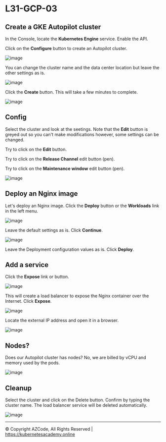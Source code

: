 # L31-GCP-03

## Create a GKE Autopilot cluster

In the Console, locate the **Kubernetes Engine** service. Enable the API.

Click on the **Configure** button to create an Autopilot cluster.

![image](https://kubernetesacademy.online/wp-content/uploads/2022/07/L31-GCP-03-01.png)

You can change the cluster name and the data center location but leave the other settings as is.

![image](https://kubernetesacademy.online/wp-content/uploads/2022/07/L31-GCP-03-02.png)

Click the **Create** button. This will take a few minutes to complete.

![image](https://kubernetesacademy.online/wp-content/uploads/2022/07/L31-GCP-03-03.png)

## Config

Select the cluster and look at the seetings.  Note that the **Edit** button is greyed out so you can't make modifications however, some settings can be changed.

Try to click on the **Edit** button.

Try to click on the **Release Channel** edit button (pen).

Try to click on the **Maintenance window** edit button (pen).

![image](https://kubernetesacademy.online/wp-content/uploads/2022/07/L31-GCP-03-04.png)

## Deploy an Nginx image

Let's deploy an Nginx image.  Click the **Deploy** button or the **Workloads** link in the left menu.

![image](https://kubernetesacademy.online/wp-content/uploads/2022/07/L31-GCP-03-05.png)

Leave the default settings as is. Click **Continue**.

![image](https://kubernetesacademy.online/wp-content/uploads/2022/07/L31-GCP-03-06.png)

Leave the Deployment configuration values as is. Click **Deploy**.

## Add a service

Click the **Expose** link or button.

![image](https://kubernetesacademy.online/wp-content/uploads/2022/07/L31-GCP-03-07.png)

This will create a load balancer to expose the Nginx container over the Internet. Click **Expose**.

![image](https://kubernetesacademy.online/wp-content/uploads/2022/07/L31-GCP-03-08.png)

Locate the external IP address and open it in a browser.

![image](https://kubernetesacademy.online/wp-content/uploads/2022/07/L31-GCP-03-09.png)

## Nodes?

Does our Autopilot cluster has nodes? No, we are billed by vCPU and memory used by the pods.

![image](https://kubernetesacademy.online/wp-content/uploads/2022/07/L31-GCP-03-10.png)

## Cleanup

Select the cluster and click on the Delete button. Confirm by typing the cluster name. The load balancer service will be deleted automatically.

![image](https://kubernetesacademy.online/wp-content/uploads/2022/07/L31-GCP-03-11.png)

---

© Copyright AZCode, All Rights Reserved | https://kubernetesacademy.online

